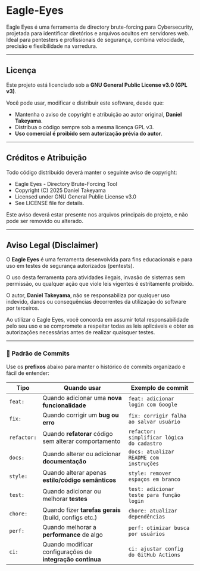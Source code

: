 # Eagle-Eyes
Eagle Eyes é uma ferramenta de directory brute-forcing para Cybersecurity, projetada para identificar diretórios e arquivos ocultos em servidores web. Ideal para pentesters e profissionais de segurança, combina velocidade, precisão e flexibilidade na varredura.

---

## Licença

Este projeto está licenciado sob a **GNU General Public License v3.0 (GPL v3)**.

Você pode usar, modificar e distribuir este software, desde que:  
- Mantenha o aviso de copyright e atribuição ao autor original, **Daniel Takeyama**.  
- Distribua o código sempre sob a mesma licença GPL v3.  
- **Uso comercial é proibido sem autorização prévia do autor**.

---

## Créditos e Atribuição

Todo código distribuído deverá manter o seguinte aviso de copyright:
- Eagle Eyes - Directory Brute-Forcing Tool
- Copyright (C) 2025 Daniel Takeyama
- Licensed under GNU General Public License v3.0
- See LICENSE file for details.

Este aviso deverá estar presente nos arquivos principais do projeto, e não pode ser removido ou alterado.

---

## Aviso Legal (Disclaimer)

O **Eagle Eyes** é uma ferramenta desenvolvida para fins educacionais e para uso em testes de segurança autorizados (pentests).

O uso desta ferramenta para atividades ilegais, invasão de sistemas sem permissão, ou qualquer ação que viole leis vigentes é estritamente proibido.

O autor, **Daniel Takeyama**, não se responsabiliza por qualquer uso indevido, danos ou consequências decorrentes da utilização do software por terceiros.

Ao utilizar o Eagle Eyes, você concorda em assumir total responsabilidade pelo seu uso e se compromete a respeitar todas as leis aplicáveis e obter as autorizações necessárias antes de realizar quaisquer testes.

---

### 📝 Padrão de Commits

Use os **prefixos** abaixo para manter o histórico de commits organizado e fácil de entender:

| Tipo         | Quando usar                                              | Exemplo de commit                          |
|--------------|----------------------------------------------------------|--------------------------------------------|
| `feat:`      | Quando adicionar uma **nova funcionalidade**             | `feat: adicionar login com Google`         |
| `fix:`       | Quando corrigir um **bug ou erro**                       | `fix: corrigir falha ao salvar usuário`    |
| `refactor:`  | Quando **refatorar** código sem alterar comportamento    | `refactor: simplificar lógica do cadastro` |
| `docs:`      | Quando alterar ou adicionar **documentação**             | `docs: atualizar README com instruções`    |
| `style:`     | Quando alterar apenas **estilo/código semânticos**       | `style: remover espaços em branco`         |
| `test:`      | Quando adicionar ou melhorar **testes**                  | `test: adicionar teste para função login`  |
| `chore:`     | Quando fizer **tarefas gerais** (build, configs etc.)    | `chore: atualizar dependências`            |
| `perf:`      | Quando melhorar a **performance** de algo                | `perf: otimizar busca por usuários`        |
| `ci:`        | Quando modificar configurações de **integração contínua**| `ci: ajustar config do GitHub Actions`     |

